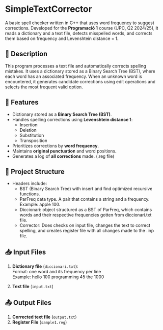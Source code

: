 # SimpleTextCorrector

A basic spell checker written in C++ that uses word frequency to suggest corrections. Developed for the **Programació 1** course (UPC, Q2 2024/25), it reads a dictionary and a text file, detects misspelled words, and corrects them based on frequency and Levenshtein distance = 1.

## 📌 Description

This program processes a text file and automatically corrects spelling mistakes. It uses a dictionary stored as a Binary Search Tree (BST), where each word has an associated frequency. When an unknown word is encountered, it generates candidate corrections using edit operations and selects the most frequent valid option.

## 🔧 Features

- Dictionary stored as a **Binary Search Tree (BST)**.
- Handles spelling corrections using **Levenshtein distance 1**:
  - Insertion
  - Deletion
  - Substitution
  - Transposition
- Prioritizes corrections by **word frequency**.
- Maintains **original punctuation** and word positions.
- Generates a log of **all corrections** made. (.reg file)

## 📁 Project Structure
- Headers include:
    - BST (Binary Search Tree) with insert and find optimized recursive functions.
    - ParFreq data type. A pair that contains a string and a frequency. Example: apple 100.
    - Diccionari: object structured as a BST of ParFreq, which contains words and their
      respective frequencies gotten from diccionari.txt file.
    - Corrector: Does checks on input file, changes the text to correct spelling, and creates
      register file with all changes made to the .inp file.

## 📥 Input Files
1. **Dictionary file** (`diccionari.txt`):  
   Format: one word and its frequency per line  
   Example:
   hello 100
   programming 45
   the 1000

2. **Text file** (`input.txt`)
   
## 📤 Output Files
1. **Corrected text file** (`output.txt`)
2. **Register File** (`sample1.reg`)

